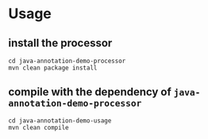 # Usage

## install the processor

``` shell
cd java-annotation-demo-processor
mvn clean package install
```

## compile with the dependency of `java-annotation-demo-processor`

``` shell
cd java-annotation-demo-usage
mvn clean compile
```



